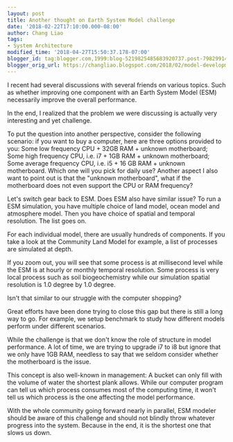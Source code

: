 ```yaml
---
layout: post
title: Another thought on Earth System Model challenge
date: '2018-02-22T17:10:00.000-08:00'
author: Chang Liao
tags:
- System Architecture
modified_time: '2018-04-27T15:50:37.178-07:00'
blogger_id: tag:blogger.com,1999:blog-5219825485683920737.post-7982991409561417787
blogger_orig_url: https://changliao.blogspot.com/2018/02/model-development-002.html
---
```


I recent had several discussions with several friends on various topics. Such as whether improving one component with an Earth System Model (ESM) necessarily improve the overall performance.

In the end, I realized that the problem we were discussing is actually very interesting and yet challenge.

To put the question into another perspective, consider the following scenario: if you want to buy a computer, here are three options provided to you:
Some low frequency CPU + 32GB RAM + unknown motherboard;
Some high frequency CPU, i.e. i7 + 1GB RAM + unknown motherboard;
Some average frequency CPU, i.e. i5 + 16 GB RAM + unknown motherboard.
Which one will you pick for daily use? 
Another aspect I also want to point out is that the "unknown motherboard", what if the motherboard does not even support the CPU or RAM frequency?

Let's switch gear back to ESM. Does ESM also have similar issue?
To run a ESM simulation, you have multiple choice of land model, ocean model and atmosphere model. Then you have choice of spatial and temporal resolution. The list goes on.

For each individual model, there are usually hundreds of components. If you take a look at the Community Land Model for example, a list of processes are simulated at depth. 

If you zoom out, you will see that some process is at millisecond level while the ESM is at hourly or monthly temporal resolution. Some process is very local process such as soil biogeochemistry while our simulation spatial resolution is 1.0 degree by 1.0 degree.

Isn't that similar to our struggle with the computer shopping?

Great efforts have been done trying to close this gap but there is still a long way to go. For example, we setup benchmark to study how different models perform under different scenarios. 

While the challenge is that we don't know the role of structure in model performance. A lot of time, we are trying to upgrade i7 to i8 but ignore that we only have 1GB RAM, needless to say that we seldom consider whether the motherboard is the issue. 

This concept is also well-known in management: A bucket can only fill with the volume of water the shortest plank allows. While our computer program can tell us which process consumes most of the computing time, it won't tell us which process is the one affecting the model performance.

With the whole community going forward nearly in parallel, ESM modeler should be aware of this challenge and should not blindly throw whatever progress into the system. Because in the end, it is the shortest one that slows us down.

